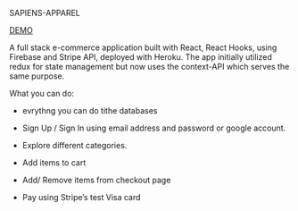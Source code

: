 SAPIENS-APPAREL

[DEMO](https://namale-apparel.herokuapp.com/)

A full stack e-commerce application built with React, React Hooks, using Firebase and Stripe API, deployed with Heroku.
The app initially utilized redux for state management but now uses the context-API which serves the same purpose.

What you can do: 
* evrythng you can do tithe databases

* Sign Up / Sign In using email address and password or google account.
* Explore different categories.
* Add items to cart
* Add/ Remove items from checkout page
* Pay using Stripe’s test Visa card
